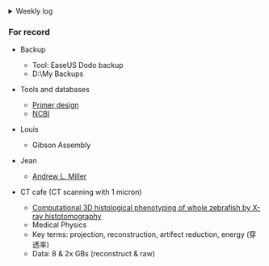 <details><summary>Weekly log</summary>
<p>

### 2020
* 12/10-11: 報到，任務釐清
* 12/14-18: setup micro-manager, basic feature tests
* 12/21-25: Z stage setup; auto-exposure; CT cafe (delta micro CT)
* 12/28-31: auto-focus; burst acquisition; 
</p></details>

### For record

* Backup
  * Tool: EaseUS Dodo backup
  * D:\My Backups

* Tools and databases
  * [Primer design](https://www.ncbi.nlm.nih.gov/tools/primer-blast/)
  * [NCBI](https://www.ncbi.nlm.nih.gov/)

* Louis
  * Gibson Assembly

* Jean
  * [Andrew L. Miller](https://life-sci.ust.hk/team/andrew-l-miller/)

* CT cafe (CT scanning with 1 micron)
  * [Computational 3D histological phenotyping of whole zebrafish by X-ray histotomography](https://elifesciences.org/articles/44898)
  * Medical Physics
  * Key terms: projection, reconstruction, artifect reduction, energy (穿透率)
  * Data: 8 & 2x GBs (reconstruct & raw)


